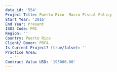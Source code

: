 ```yaml
---
data_id: '554'
Project Title: Puerto Rico- Macro Fiscal Policy
Start Year: '2016'
End Year: Present
ISO3 Code: PRI
Region: ''
Country: Puerto Rico
Client/ Donor: PRFA
Is Current Project? (true/false): ''
Practice Area:
  - ''
Contract Value USD: '195000.00'
---
```

